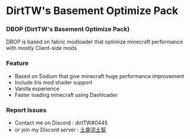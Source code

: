 # DirtTW's Basement Optimize Pack
### DBOP (DirtTW's Basement Optimize Pack)
DBOP is based on fabric modloader that optimize minecraft performance with mostly Client-side mods

### Feature
 - Based on Sodium that give minecraft huge performance improvement
 - Include Iris mod shader support 
 - Vanilla experience
 - Faster loading minecraft using Dashloader

### Report Issues
 - Contact me on Discord : dirtTW#0445
 - or join my Discord server : [土靈泥土幫](https://discord.gg/eS6ZgXcfAV)